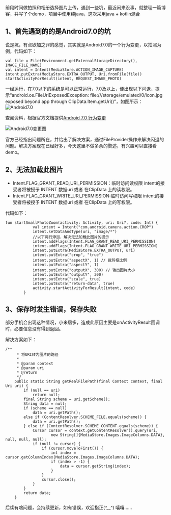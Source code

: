 前段时间做拍照和相册选择图片上传，遇到一些坑，最近闲来没事，就整理一篇博客，并写了个demo，项目中使用纯java，这次采用java + kotlin混合
## 1、首先遇到的的是Android7.0的坑

说是坑，有点欲加之罪的感觉，其实就是Android7.0的一个行为变更，以拍照为例，代码如下：

```
val file = File(Environment.getExternalStorageDirectory(), IMAGE_FILE_NAME)
val intent = Intent(MediaStore.ACTION_IMAGE_CAPTURE)
intent.putExtra(MediaStore.EXTRA_OUTPUT, Uri.fromFile(file))
startActivityForResult(intent, REQUEST_IMAGE_PHOTO)
```
一经运行，在7.0以下的系统是可以正常运行，7.0及以上，便出现以下闪退，提示“android.os.FileUriExposedException: file:///storage/emulated/0/icon.jpg exposed beyond app through ClipData.Item.getUri()”，如图所示：
![Android7.0](https://img-blog.csdnimg.cn/20181223233011902.png?x-oss-process=image/watermark,type_ZmFuZ3poZW5naGVpdGk,shadow_10,text_aHR0cHM6Ly9ibG9nLmNzZG4ubmV0L3BhbmdwYW5nMTIzNjU0,size_16,color_FFFFFF,t_70)

查阅资料，根据官方文档提供[Android 7.0 行为变更](https://developer.android.com/about/versions/nougat/android-7.0-changes)

![Android7.0变更图](https://img-blog.csdnimg.cn/20181223234046922.png?x-oss-process=image/watermark,type_ZmFuZ3poZW5naGVpdGk,shadow_10,text_aHR0cHM6Ly9ibG9nLmNzZG4ubmV0L3BhbmdwYW5nMTIzNjU0,size_16,color_FFFFFF,t_70)

官方已经指出问题所在，并给出了解决方案，通过FileProvider操作来解决闪退的问题。解决方案现在已经好多，今天这里不做多余的赘述，有兴趣可以直接看demo。

## 2、无法加载此图片

 - Intent.FLAG_GRANT_READ_URI_PERMISSION：临时访问读权限  intent的接受者将被授予 INTENT 数据uri 或者 在ClipData 上的读权限。
 - Intent.FLAG_GRANT_WRITE_URI_PERMISSION:临时访问写权限  intent的接受者将被授予 INTENT 数据uri 或者 在ClipData 上的写权限。


代码如下：
```
fun startSmallPhotoZoom(activity: Activity, uri: Uri?, code: Int) {
            val intent = Intent("com.android.camera.action.CROP")
            intent.setDataAndType(uri, "image/*")
            //以下两行添加，解决无法加载此图片的提示
            intent.addFlags(Intent.FLAG_GRANT_READ_URI_PERMISSION)
            intent.addFlags(Intent.FLAG_GRANT_WRITE_URI_PERMISSION)
            intent.putExtra(MediaStore.EXTRA_OUTPUT, uri)
            intent.putExtra("crop", "true")
            intent.putExtra("aspectX", 1) // 裁剪框比例
            intent.putExtra("aspectY", 1)
            intent.putExtra("outputX", 300) // 输出图片大小
            intent.putExtra("outputY", 300)
            intent.putExtra("scale", true)
            intent.putExtra("return-data", true)
            activity.startActivityForResult(intent, code)
        }
```

## 3、保存时发生错误，保存失败

部分手机会出现这种情况，小米居多，造成此原因主要是onActivityResult回调时，必要信息没有得到返回。

解决方案如下：

```
/**
     * 将URI转为图片的路径
     *
     * @param context
     * @param uri
     * @return
     */
    public static String getRealFilePath(final Context context, final Uri uri) {
        if (null == uri)
            return null;
        final String scheme = uri.getScheme();
        String data = null;
        if (scheme == null)
            data = uri.getPath();
        else if (ContentResolver.SCHEME_FILE.equals(scheme)) {
            data = uri.getPath();
        } else if (ContentResolver.SCHEME_CONTENT.equals(scheme)) {
            Cursor cursor = context.getContentResolver().query(uri,
                    new String[]{MediaStore.Images.ImageColumns.DATA}, null, null, null);
            if (null != cursor) {
                if (cursor.moveToFirst()) {
                    int index = cursor.getColumnIndex(MediaStore.Images.ImageColumns.DATA);
                    if (index > -1) {
                        data = cursor.getString(index);
                    }
                }
                cursor.close();
            }
        }
        return data;
    }
```

后续有啥问题，会持续更新，如有错误，欢迎指正(*^__^*) 嘻嘻……
